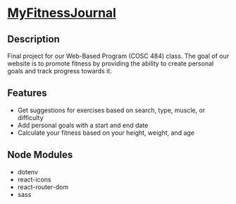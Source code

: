 # [MyFitnessJournal](https://my-fitness-journal.vercel.app/)
## Description
Final project for our Web-Based Program (COSC 484) class. The goal of our website is to promote fitness by providing the ability to create personal goals and track progress towards it.

## Features
- Get suggestions for exercises based on search, type, muscle, or difficulty
- Add personal goals with a start and end date
- Calculate your fitness based on your height, weight, and age

## Node Modules
- dotenv
- react-icons
- react-router-dom
- sass

